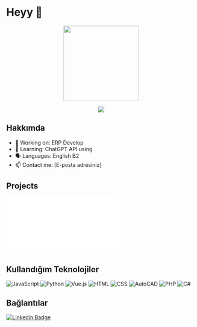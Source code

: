 # Heyy 👋

<p align="center">
  <img src="https://media.giphy.com/media/3o7aD2saalBwwftBIY/giphy.gif" width="200"/>
</p>

<p align="center">
  <img src="https://readme-typing-svg.herokuapp.com?color=36BCF7&lines=Hello,+I'm+Sude!;I'm+a+21+years+old+computer+programmer.;I+am+working+on+AI+using;Welcome+to+my+GitHub+profile!" />
</p>

## Hakkımda
- 🔭 Working on: ERP Develop
- 🌱 Learning: ChatGPT API using
- 🗣️ Languages: English B2
- 📫 Contact me: [E-posta adresiniz]

## Projects
[![Proje Adı](README.md)](https://github.com/sudectn/Fruit-Recognition-with-ML#)

<!--## GitHub İstatistikleri
![Kullanıcı Adı'nın GitHub İstatistikleri](https://github-readme-stats.vercel.app/api?username=kullanıcıadınız&show_icons=true&theme=radical)
-->
## Kullandığım Teknolojiler
![JavaScript](https://img.shields.io/badge/-JavaScript-black?style=flat-square&logo=javascript)
![Python](https://img.shields.io/badge/-Python-black?style=flat-square&logo=python)
![Vue.js](https://img.shields.io/badge/-Vue.js-black?style=flat-square&logo=vue.js)
![HTML](https://img.shields.io/badge/HTML5-E34F26?style=flat-square&logo=html5&logoColor=white)
![CSS](https://img.shields.io/badge/CSS3-1572B6?style=flat-square&logo=css3&logoColor=white)
![AutoCAD](https://img.shields.io/badge/AutoCAD-EE3A24?style=flat-square&logo=autodesk&logoColor=white)
![PHP](https://img.shields.io/badge/PHP-777BB4?style=flat-square&logo=php&logoColor=white)
![C#](https://img.shields.io/badge/C%23-239120?style=flat-square&logo=c-sharp&logoColor=white)


## Bağlantılar
[![Linkedin Badge](https://img.shields.io/badge/-LinkedIn-blue?style=flat-square&logo=Linkedin&logoColor=white&link=https://www.linkedin.com/in/kullanıcıadınız/)](www.linkedin.com/in/sude-çetin-4492a9298)

<!--## Blog Yazıları
- [Makale 1](https://blogsite.com/makale1)
- [Makale 2](https://blogsite.com/makale2)-->

<!--## Son Blog Yazılarım
<!-- BLOG-POST-LIST:START -->
<!-- BLOG-POST-LIST:END -->


<!--- B2 English
- Python, HTML, CSS, JS, PHP, SQL, C#
Also,
-AutoCAD
-->
